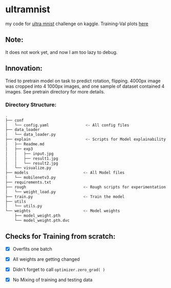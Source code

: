# ultramnist
my code for [ultra mnist](https://www.kaggle.com/c/ultra-mnist) challenge on kaggle. Training-Val plots [here](https://wandb.ai/harshraj22/ultramnist?workspace=user-harshraj22)

## Note:
It does not work yet, and now I am too lazy to debug. 

## Innovation:
Tried to pretrain model on task to predict rotation, flipping. 4000px image was cropped into 4 1000px images, and one sample of dataset contained 4 images. See pretrain directory for more details.


### Directory Structure:
```bash
.
├── conf
│   └── config.yaml                <- All config files
├── data_loader
│   └── data_loader.py
├── explain                        <- Scripts for Model explainability
│   ├── Readme.md
│   ├── exp3
│   │   ├── input.jpg
│   │   ├── result1.jpg
│   │   └── result2.jpg
│   └── visualize.py
├── models                        <- All Model files
│   └── mobilenetv3.py
├── requirements.txt
├── rough                         <- Rough scripts for experimentation
│   └── weight_load.py
├── train.py                      <- Train the model
├── utils
│   └── utils.py
└── weights                       <- Model weights
    ├── model_weight.pth
    └── model_weight.pth.dvc
```


## Checks for Training from scratch:
- [x] Overfits one batch
- [x] All weights are getting changed
- [x] Didn't forget to call `optimizer.zero_grad( )`
- [x] No Mixing of training and testing data

